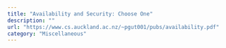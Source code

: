 ```yaml
---
title: "Availability and Security: Choose One"
description: ""
url: "https://www.cs.auckland.ac.nz/~pgut001/pubs/availability.pdf"
category: "Miscellaneous"
---
```

